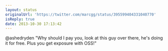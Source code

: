 ```yaml
---
layout: status
originalUrl: 'https://twitter.com/marcgg/status/395599404331040770'
isReply: true
date: 2013-10-30 17:13:42
---
```


@ashedryden "Why should I pay you, look at this guy over there, he's doing it for free. Plus you get exposure with OSS!"
